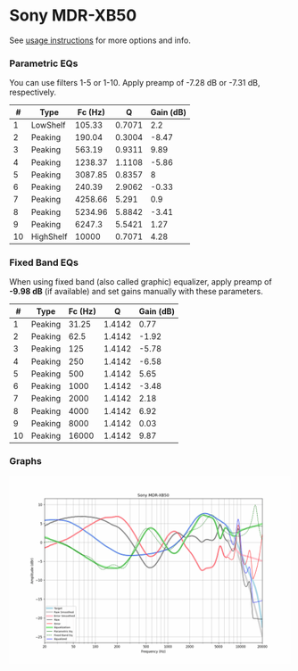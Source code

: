 # Sony MDR-XB50
See [usage instructions](https://github.com/jaakkopasanen/AutoEq#usage) for more options and info.

### Parametric EQs
You can use filters 1-5 or 1-10. Apply preamp of -7.28 dB or -7.31 dB, respectively.

|   # | Type      |   Fc (Hz) |      Q |   Gain (dB) |
|-----|-----------|-----------|--------|-------------|
|   1 | LowShelf  |    105.33 | 0.7071 |        2.2  |
|   2 | Peaking   |    190.04 | 0.3004 |       -8.47 |
|   3 | Peaking   |    563.19 | 0.9311 |        9.89 |
|   4 | Peaking   |   1238.37 | 1.1108 |       -5.86 |
|   5 | Peaking   |   3087.85 | 0.8357 |        8    |
|   6 | Peaking   |    240.39 | 2.9062 |       -0.33 |
|   7 | Peaking   |   4258.66 | 5.291  |        0.9  |
|   8 | Peaking   |   5234.96 | 5.8842 |       -3.41 |
|   9 | Peaking   |   6247.3  | 5.5421 |        1.27 |
|  10 | HighShelf |  10000    | 0.7071 |        4.28 |

### Fixed Band EQs
When using fixed band (also called graphic) equalizer, apply preamp of **-9.98 dB** (if available) and set gains manually with these parameters.

|   # | Type    |   Fc (Hz) |      Q |   Gain (dB) |
|-----|---------|-----------|--------|-------------|
|   1 | Peaking |     31.25 | 1.4142 |        0.77 |
|   2 | Peaking |     62.5  | 1.4142 |       -1.92 |
|   3 | Peaking |    125    | 1.4142 |       -5.78 |
|   4 | Peaking |    250    | 1.4142 |       -6.58 |
|   5 | Peaking |    500    | 1.4142 |        5.65 |
|   6 | Peaking |   1000    | 1.4142 |       -3.48 |
|   7 | Peaking |   2000    | 1.4142 |        2.18 |
|   8 | Peaking |   4000    | 1.4142 |        6.92 |
|   9 | Peaking |   8000    | 1.4142 |        0.03 |
|  10 | Peaking |  16000    | 1.4142 |        9.87 |

### Graphs
![](./Sony%20MDR-XB50.png)
